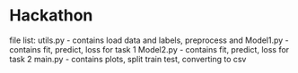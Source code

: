# Hackathon
file list:
utils.py - contains load data and labels, preprocess and 
Model1.py - contains fit, predict, loss for task 1
Model2.py - contains fit, predict, loss for task 2
main.py - contains plots, split train test, converting to csv
